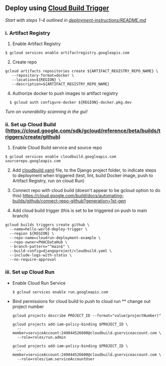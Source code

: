 ## Deploy using [Cloud Build Trigger](https://cloud.google.com/sdk/gcloud/reference/beta/builds/triggers/create/github)
*Start with steps 1-4 outlined in [deployment-instructions/README.md](README.md)*

### i. Artifact Registry
1. Enable Artifact Registry

```$ gcloud services enable artifactregistry.googleapis.com```

2. Create repo 
``` 
gcloud artifacts repositories create ${ARTIFACT_REGISTRY_REPO_NAME} \
   --repository-format=docker \
   --location=${REGION} \
   --description=${ARTIFACT_REGISTRY_REPO_NAME}
```

<!-- c. give service account permission to read from repo
gcloud artifacts repositories add-iam-policy-binding ${ARTIFACT_REGISTRY_REPO_NAME} \
    --location=${REGION} \
    --member=serviceAccount:${PROJECT_NUMBER}-compute@developer.gserviceaccount.com \
    --role="roles/artifactregistry.reader" -->

4. Authorize docker to push images to artifact registry

```
  $ gcloud auth configure-docker ${REGION}-docker.pkg.dev
  ``` 

<!-- *not sure if we need to do this if deploying through cloud build triggers* -->
<!-- * Authorize docker to push images to artifact registry 
```$ gcloud auth configure-docker ```
* build and push image to registry
    ``` $ docker-compose build  ```
    ```$ docker-compose push ```  -->

*Turn on vunerability scanning in the gui!*

### ii. Set up Cloud Build  (https://cloud.google.com/sdk/gcloud/reference/beta/builds/triggers/create/github)
1. Enable Cloud Build service and source repo

```$ gcloud services enable cloudbuild.googleapis.com sourcerepo.googleapis.com```


2. Add [cloudbuild.yaml](djangoproject/cloudbuild.yaml) file, to the Django project folder, to indicate steps to deployment when triggered (test, lint, build Docker image, push to Artifact Registry, run on cloud Run)

3. Connect repo with cloud build (doesn't appear to be gcloud option to do this)
https://cloud.google.com/build/docs/automating-builds/github/connect-repo-github?generation=1st-gen


4. Add cloud build trigger (this is set to be triggered on push to main branch)
```
gcloud builds triggers create github \
  --name=hello-world-deploy-trigger \
  --region ${REGION} \
  --repo-name=cloudrun-deployment-example \
  --repo-owner=PHACDataHub \
  --branch-pattern="^main$" \
  --build-config=djangoproject/cloudbuild.yaml \
  --include-logs-with-status \
  --no-require-approval
  ```
  
### iii. Set up Cloud Run 
* Enable Cloud Run Service 
    ```
    $ gcloud services enable run.googleapis.com
     ```

* Bind permissions for cloud build to push to cloud run 
** change out project number 
  ```
  gcloud projects describe PROJECT_ID --format="value(projectNumber)" 
  ```

  ```
  gcloud projects add-iam-policy-binding $PROJECT_ID \
    --member=serviceAccount:249044526600@cloudbuild.gserviceaccount.com \
    --role=roles/run.admin
  ```

  ```
  gcloud projects add-iam-policy-binding $PROJECT_ID \
    --member=serviceAccount:249044526600@cloudbuild.gserviceaccount.com \
    --role=roles/iam.serviceAccountUser
  ```

